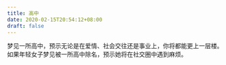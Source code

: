 ```yaml
---
title: 高中
date: 2020-02-15T20:54:12+08:00
draft: false
---
```


梦见一所高中，预示无论是在爱情、社会交往还是事业上，你将都能更上一层楼。
如果年轻女子梦见被一所高中除名，预示她将在社交圈中遇到麻烦。
